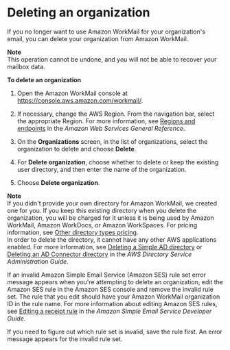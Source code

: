 # Deleting an organization<a name="delete_organization"></a>

If you no longer want to use Amazon WorkMail for your organization's email, you can delete your organization from Amazon WorkMail\. 

**Note**  
This operation cannot be undone, and you will not be able to recover your mailbox data\.

**To delete an organization**

1. Open the Amazon WorkMail console at [https://console\.aws\.amazon\.com/workmail/](https://console.aws.amazon.com/workmail/)\.

1. If necessary, change the AWS Region\. From the navigation bar, select the appropriate Region\. For more information, see [Regions and endpoints](http://docs.aws.amazon.com/general/latest/gr/index.html?rande.html) in the *Amazon Web Services General Reference*\.

1. On the **Organizations** screen, in the list of organizations, select the organization to delete and choose **Delete**\.

1. For **Delete organization**, choose whether to delete or keep the existing user directory, and then enter the name of the organization\.

1. Choose **Delete organization**\.

**Note**  
If you didn't provide your own directory for Amazon WorkMail, we created one for you\. If you keep this existing directory when you delete the organization, you will be charged for it unless it is being used by Amazon WorkMail, Amazon WorkDocs, or Amazon WorkSpaces\. For pricing information, see [Other directory types pricing](https://aws.amazon.com/directoryservice/other-directories-pricing/)\.  
In order to delete the directory, it cannot have any other AWS applications enabled\. For more information, see [Deleting a Simple AD directory](https://docs.aws.amazon.com/directoryservice/latest/admin-guide/simple_ad_delete.html) or [Deleting an AD Connector directory](https://docs.aws.amazon.com/directoryservice/latest/admin-guide/ad_connector_delete.html) in the *AWS Directory Service Administration Guide*\.

If an invalid Amazon Simple Email Service \(Amazon SES\) rule set error message appears when you're attempting to delete an organization, edit the Amazon SES rule in the Amazon SES console and remove the invalid rule set\. The rule that you edit should have your Amazon WorkMail organization ID in the rule name\. For more information about editing Amazon SES rules, see [Editing a receipt rule](https://docs.aws.amazon.com/ses/latest/DeveloperGuide/receiving-email-managing-receipt-rules.html#receiving-email-managing-receipt-rules-edit) in the *Amazon Simple Email Service Developer Guide*\.

If you need to figure out which rule set is invalid, save the rule first\. An error message appears for the invalid rule set\. 